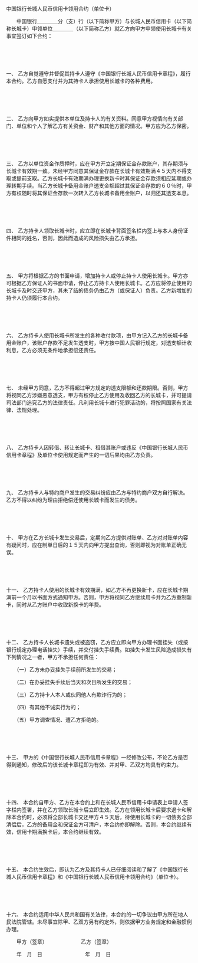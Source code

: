 



中国银行长城人民币信用卡领用合约（单位卡）



 

　　中国银行＿＿＿＿分（支）行（以下简称甲方）与长城人民币信用卡（以下简称长城卡）申领单位＿＿＿＿（以下简称乙方）就乙方向甲方申领使用长城卡有关事宜签订如下合约：

　　

　　

一、
乙方自觉遵守并督促其持卡人遵守《中国银行长城人民币信用卡章程》，履行本合约。乙方自愿支付并为其持卡人承担使用长城卡的各种费用。

　　

　　

二、
乙方向甲方如实提供本单位及持卡人的有关资料。同意甲方视情向有关部门、单位和个人了解乙方有关资金、财产和其他方面的情况。甲方应为乙方保密。

　　

　　

三、
乙方以单位资金作质押时，应在甲方开立定期保证金存款账户，其存期须与长城卡有效期一致。未经甲方同意其保证金存款在长城卡有效期满４５天内不得支取或提前支取。乙方长城卡有效期满办理更换新卡时其保证金存款须相应延期或办理转期手续。当乙方长城卡备用金账户透支金额超过其保证金存款的６０％时，甲方有权随时将其保证金存款一次转入乙方长城卡备用金账户，以归还其透支本息。

　　

　　

四、
乙方持卡人领取长城卡时，应立即在长城卡背面签名栏内签上与本人身份证件相同的姓名，否则，因此而造成的风险损失由乙方承担。

　　

　　

五、
甲方将根据乙方的书面申请，增加持卡人或停止持卡人使用长城卡。甲方亦可根据乙方保证人的书面申请，停止乙方持卡人使用长城卡。乙方应将停止使用的长城卡及时交还甲方，其未了结的债务仍由乙方（或保证人）负责。乙方新增加的持卡人仍须履行本合约。

　　

　　

六、
乙方持卡人使用长城卡所发生的各种收付款项，由甲方记入乙方的长城卡备用金账户，该账户存款不足发生透支时，甲方按中国人民银行规定，对透支额计收利息，乙方必须无条件地承担偿还责任。

　　

　　

七、
未经甲方同意，乙方不得超过甲方规定的透支限额和还款期限。否则，甲方将视同乙方涉嫌恶意透支，甲方有权停止乙方使用及收回乙方的长城卡，并可提请司法部门追究乙方的法律责任。凡利用长城卡进行犯罪活动的，将按照国家有关法律、法规处理。

　　

　　

八、
乙方持卡人因转借、转让长城卡、租借其账户或违反《中国银行长城人民币信用卡章程》及单位卡使用规定而产生的一切后果均由乙方负责。

　　

　　

九、
乙方持卡人与特约商户发生的交易纠纷应由乙方与特约商户双方自行解决。乙方不得以纠纷为理由拒绝偿还使用长城卡而发生的债务。

　　

　　

十、
甲方在乙方长城卡发生交易后，定期向乙方提供对账单、乙方对对账单内容有疑问时，应在制单日后的１５天内向甲方提出查询，否则即视为对账单正确无误。

　　

　　

十一、
乙方持卡人使用的长城卡有效期满，如乙方不再更换新卡，应在长城卡期满前一个月以书面方式通知甲方。否则，甲方将视同乙方继续用卡并为乙方重制新卡，同时从乙方账户中收取新换卡的年费。

　　

　　

十二、
乙方持卡人长城卡遗失或被盗窃，乙方应立即向甲方办理书面挂失（或按银行规定办理电话挂失）手续，并交付挂失手续费。如挂失卡发生风险造成损失有下列情况之一者，甲方不承担任何责任：

　　（一）乙方未办妥挂失手续前所发生的交易；

　　（二）在办妥挂失手续后当天和次日所发生的交易；

　　（三）乙方持卡人本人或伙同他人有欺诈行为的；

　　（四）有其他不诚实行为的；

　　（五）甲方调查情况、遭乙方拒绝的。

　　

　　

十三、
甲方的《中国银行长城人民币信用卡章程》一经修改公布，不论乙方是否得到通知，修改后的该长城卡章程即为有效、并对甲、乙双方均具有约束力。

　　

　　

十四、
本合约自甲方、乙方在本合约上和在长城人民币信用卡申请表上申请人签字栏内签署，并在乙方领取长城卡后立即生效。乙方在领用长城卡后要求退卡和解除本合约时，必须将全部长城卡交还甲方４５天后，待使用长城卡的一切债务全部清偿后，乙方的备用金和保证金方可清户，本合约亦即解除。否则，本合约继续有效，信用卡期满换卡后，本合约继续有效。

　　

　　

十五、
本合约生效后，即认为乙方及其持卡人已仔细阅读和了解了《中国银行长城人民币信用卡章程》和《中国银行长城人民币信用卡领用合约》（单位卡）。

　　

　　

十六、
本合约适用中华人民共和国有关法律，本合约的一切争议由甲方所在地人民法院管辖。未尽事宜除甲、乙双方另有约定外，则依据甲方业务规定和金融惯例办理。

　　甲方（签章）　　　　　　　乙方（签章）

　　年　月　日　　　　　　　　 年　月　日